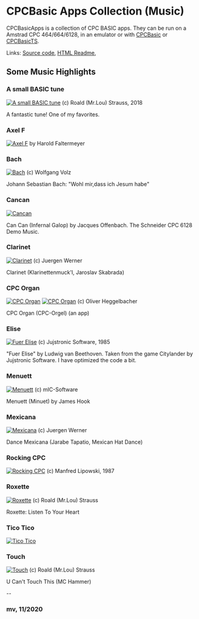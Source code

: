 # CPCBasic Apps Collection (Music)

CPCBasicApps is a collection of CPC BASIC apps.
They can be run on a Amstrad CPC 464/664/6128, in an emulator or with
[CPCBasic](https://benchmarko.github.io/CPCBasic/) or [CPCBasicTS](https://benchmarko.github.io/CPCBasicTS/).

Links:
[Source code](https://github.com/benchmarko/CPCBasicApps/),
[HTML Readme](https://github.com/benchmarko/CPCBasicApps/#readme),

## Some Music Highlights

### A small BASIC tune

[![A small BASIC tune](./img/asbtune.png)](../../dist/index.html?database=apps&example=music/asbtune) (c) Roald (Mr.Lou) Strauss, 2018

A fantastic tune! One of my favorites.

### Axel F

[![Axel F](./img/axelf.png)](../../dist/index.html?database=apps&example=music/axelf) by Harold Faltermeyer

### Bach

[![Bach](./img/bach.png)](../../dist/index.html?database=apps&example=music/bach) (c) Wolfgang Volz

Johann Sebastian Bach: "Wohl mir,dass ich Jesum habe"

### Cancan

[![Cancan](./img/cancan.png)](../../dist/index.html?database=apps&example=music/cancan)

Can Can (Infernal Galop) by Jacques Offenbach.
The Schneider CPC 6128 Demo Music.

### Clarinet

[![Clarinet](./img/clarinet.png)](../../dist/index.html?database=apps&example=music/clarinet) (c) Juergen Werner

Clarinet (Klarinettenmuck'l, Jaroslav Skabrada)

### CPC Organ

[![CPC Organ](./img/cpcorgan.png)](../../dist/index.html?database=apps&example=music/cpcorgan)
[![CPC Organ](./img/cpcorgan2.png)](../../dist/index.html?database=apps&example=music/cpcorgan) (c) Oliver Heggelbacher

CPC Organ (CPC-Orgel) (an app)

### Elise

[![Fuer Elise](./img/elise.png)](../../dist/index.html?database=apps&example=music/elise) (c) Jujstronic Software, 1985

"Fuer Elise" by Ludwig van Beethoven. Taken from the game Citylander by Jujstronic Software. I have optimized the code a bit.

### Menuett

[![Menuett](./img/menuett.png)](../../dist/index.html?database=apps&example=music/menuett) (c) mIC-Software

Menuett (Minuet) by James Hook

### Mexicana

[![Mexicana](./img/mexicana.png)](../../dist/index.html?database=apps&example=music/mexicana) (c) Juergen Werner

Dance Mexicana (Jarabe Tapatio, Mexican Hat Dance)

### Rocking CPC

[![Rocking CPC](./img/rocking.png)](../../dist/index.html?database=apps&example=music/rocking) (c) Manfred Lipowski, 1987

### Roxette

[![Roxette](./img/roxette.png)](../../dist/index.html?database=apps&example=music/roxette) (c) Roald (Mr.Lou) Strauss

Roxette: Listen To Your Heart

### Tico Tico

[![Tico Tico](./img/ticotico.png)](../../dist/index.html?database=apps&example=music/ticotico)

### Touch

[![Touch](./img/touch.png)](../../dist/index.html?database=apps&example=music/touch) (c) Roald (Mr.Lou) Strauss

U Can't Touch This (MC Hammer)

--

### **mv, 11/2020**
